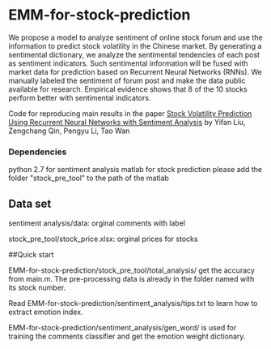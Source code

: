 
# EMM-for-stock-prediction
We propose a model to analyze sentiment of online stock forum and use the information to predict stock volatility in the Chinese market. By generating a sentimental dictionary, we analyze the sentimental tendencies of each post as sentiment indicators. Such sentimental information will be fused with market data for prediction based on Recurrent Neural Networks (RNNs). We manually labeled the sentiment of forum post and make the data public available for research. Empirical evidence shows that 8 of the 10 stocks perform better with sentimental indicators.

Code for reproducing main results in the paper [Stock Volatility Prediction Using Recurrent
Neural Networks with Sentiment Analysis](https://arxiv.org/abs/1705.02447) by Yifan Liu, Zengchang Qin, Pengyu Li, Tao Wan

### Dependencies
python 2.7 for sentiment analysis
matlab for stock prediction
please add the folder "stock_pre_tool" to the path of the matlab

## Data set
sentiment analysis/data: orginal comments with label

stock_pre_tool/stock_price.xlsx: orginal prices for stocks

##Quick start

EMM-for-stock-prediction/stock_pre_tool/total_analysis/ get the accuracy from main.m. The pre-processing data is already in the folder named with its stock number.

Read EMM-for-stock-prediction/sentiment_analysis/tips.txt to learn how to extract emotion index.

EMM-for-stock-prediction/sentiment_analysis/gen_word/ is used for training the comments classifier and get the emotion weight dictionary.
